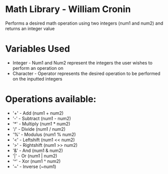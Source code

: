 # Math Library - William Cronin
Performs a desired math operation using two integers (num1 and num2) and returns an integer value  

# Variables Used
* Integer - Num1 and Num2 represent the integers the user wishes to perform an operation on
* Character - Operator represents the desired operation to be performed on the inputted integers
 
# Operations available:
* '+' - Add (num1 + num2) 
* '-' - Subtract (num1 - num2) 
* '*' - Multiply (num1 * num2)
* '/' - Divide (num1 / num2)
* '%' - Modulus (num1 % num2)
* '<' - Leftshift (num1 << num2)
* '>' - Rightshift (num1 >> num2)
* '&' - And (num1 & num2)
* '|' - Or (num1 | num2)
* '^' - Xor (num1 ^ num2)
* '~' - Inverse (~num1)
